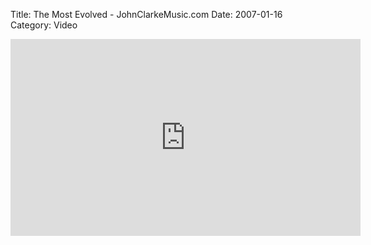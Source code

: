 Title: The Most Evolved  -  JohnClarkeMusic.com
Date: 2007-01-16
Category: Video

<iframe width="560" height="315" src="https://www.youtube.com/embed/PHU-AJTn0I8" title="YouTube video player" frameborder="0" allow="accelerometer; autoplay; clipboard-write; encrypted-media; gyroscope; picture-in-picture" allowfullscreen></iframe>

